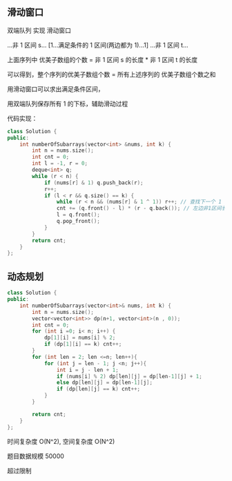 ## 滑动窗口

双端队列 实现 滑动窗口

...非 1 区间 s... [1...满足条件的 1 区间(两边都为 1)...1] ...非 1 区间 t...

上面序列中 优美子数组的个数 = 非 1 区间 s 的长度 \* 非 1 区间 t 的长度

可以得到，整个序列的优美子数组个数 = 所有上述序列的 优美子数组个数之和

用滑动窗口可以求出满足条件区间，

用双端队列保存所有 1 的下标，辅助滑动过程

代码实现：

```cpp
class Solution {
public:
    int numberOfSubarrays(vector<int> &nums, int k) {
        int n = nums.size();
        int cnt = 0;
        int l = -1, r = 0;
        deque<int> q;
        while (r < n) {
            if (nums[r] & 1) q.push_back(r);
            r++;
            if (l < r && q.size() == k) {
                while (r < n && (nums[r] & 1 ^ 1)) r++; // 查找下一个 1
                cnt += (q.front() - l) * (r - q.back()); // 左边非1区间长度 * 右边非1区间长度
                l = q.front();
                q.pop_front();
            }
        }
        return cnt;
    }
};
```

## 动态规划

```cpp
class Solution {
public:
    int numberOfSubarrays(vector<int>& nums, int k) {
        int n = nums.size();
        vector<vector<int>> dp(n+1, vector<int>(n , 0));
        int cnt = 0;
        for (int i =0; i< n; i++) {
            dp[1][i] = nums[i] % 2;
            if (dp[1][i] == k) cnt++;
        }
        for (int len = 2; len <=n; len++){
            for (int j = len - 1; j <n; j++){
                int i = j - len + 1;
                if (nums[i] % 2) dp[len][j] = dp[len-1][j] + 1;
                else dp[len][j] = dp[len-1][j];
                if (dp[len][j] == k) cnt++;
            }
        }

        return cnt;
    }
};
```

时间复杂度 O(N^2), 空间复杂度 O(N^2)

题目数据规模 50000

超过限制
